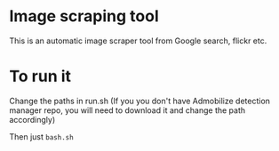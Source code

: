 # Image scraping tool
This is an automatic image scraper tool from Google search, flickr etc.

# To run it
Change the paths in run.sh (If you you don't have Admobilize detection manager repo, you will need to download it and change the path accordingly)

Then just ```bash.sh```

